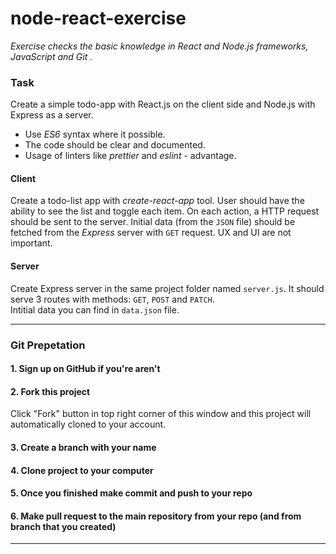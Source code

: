 # node-react-exercise

_Exercise checks the basic knowledge in React and Node.js frameworks, JavaScript and Git ._

### Task

Create a simple todo-app with React.js on the client side and Node.js with Express as a server.

- Use _ES6_ syntax where it possible.
- The code should be clear and documented.
- Usage of linters like _prettier_ and _eslint_ - advantage.

#### Client

Create a todo-list app with _create-react-app_ tool. User should have the ability to see the list and toggle each item. On each action, a HTTP request should be sent to the server. Initial data (from the `JSON` file) should be fetched from the _Express_ server with `GET` request. UX and UI are not important.

#### Server

Create Express server in the same project folder named `server.js`. It should serve 3 routes with methods: `GET`, `POST` and `PATCH`.  
Intitial data you can find in `data.json` file.

---

### Git Prepetation

#### 1. Sign up on GitHub if you're aren't

#### 2. Fork this project

Click "Fork" button in top right corner of this window and this project will automatically cloned to your account.

#### 3. Create a branch with your name

#### 4. Clone project to your computer

#### 5. Once you finished make commit and push to your repo

#### 6. Make pull request to the main repository from your repo (and from branch that you created)

---

